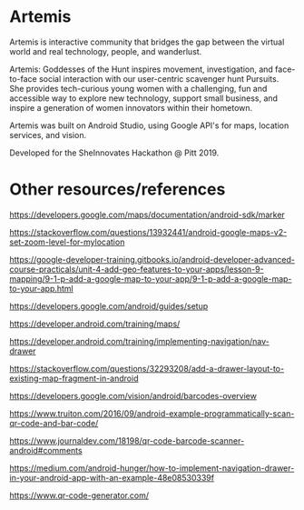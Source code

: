 # Artemis

Artemis is interactive community that bridges the gap between the virtual world and real technology, people, and wanderlust.

Artemis: Goddesses of the Hunt inspires movement, investigation, and face-to-face social
interaction with our user-centric scavenger hunt Pursuits. She provides tech-curious young
women with a challenging, fun and accessible way to explore new technology, support
small business, and inspire a generation of women innovators within their hometown.

Artemis was built on Android Studio, using Google API's for maps, location services, and vision. 

Developed for the SheInnovates Hackathon @ Pitt 2019.

# Other resources/references
https://developers.google.com/maps/documentation/android-sdk/marker

https://stackoverflow.com/questions/13932441/android-google-maps-v2-set-zoom-level-for-mylocation

https://google-developer-training.gitbooks.io/android-developer-advanced-course-practicals/unit-4-add-geo-features-to-your-apps/lesson-9-mapping/9-1-p-add-a-google-map-to-your-app/9-1-p-add-a-google-map-to-your-app.html

https://developers.google.com/android/guides/setup

https://developer.android.com/training/maps/

https://developer.android.com/training/implementing-navigation/nav-drawer

https://stackoverflow.com/questions/32293208/add-a-drawer-layout-to-existing-map-fragment-in-android

https://developers.google.com/vision/android/barcodes-overview

https://www.truiton.com/2016/09/android-example-programmatically-scan-qr-code-and-bar-code/

https://www.journaldev.com/18198/qr-code-barcode-scanner-android#comments

https://medium.com/android-hunger/how-to-implement-navigation-drawer-in-your-android-app-with-an-example-48e08530339f

https://www.qr-code-generator.com/
